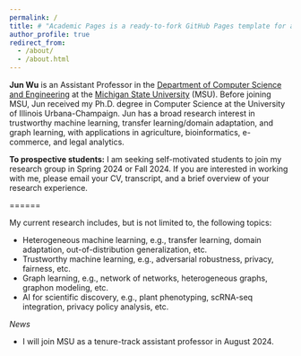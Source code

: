 ```yaml
---
permalink: /
title: # "Academic Pages is a ready-to-fork GitHub Pages template for academic personal websites"
author_profile: true
redirect_from: 
  - /about/
  - /about.html
---
```


**Jun Wu** is an Assistant Professor in the [Department of Computer Science and Engineering](https://engineering.msu.edu/about/departments/cse) at the [Michigan State University](https://msu.edu/) (MSU). Before joining MSU, Jun received my Ph.D. degree in Computer Science at the University of Illinois Urbana-Champaign. Jun has a broad research interest in trustworthy machine learning, transfer learning/domain adaptation, and graph learning, with applications in agriculture, bioinformatics, e-commerce, and legal analytics.

**To prospective students:** I am seeking self-motivated students to join my research group in Spring 2024 or Fall 2024. If you are interested in working with me, please email your CV, transcript, and a brief overview of your research experience.

======

My current research includes, but is not limited to, the following topics:
* Heterogeneous machine learning, e.g., transfer learning, domain adaptation, out-of-distribution generalization, etc.
* Trustworthy machine learning, e.g., adversarial robustness, privacy, fairness, etc.
* Graph learning, e.g., network of networks, heterogeneous graphs, graphon modeling, etc.
* AI for scientific discovery, e.g., plant phenotyping, scRNA-seq integration, privacy policy analysis, etc.



*News*

* I will join MSU as a tenure-track assistant professor in August 2024.
